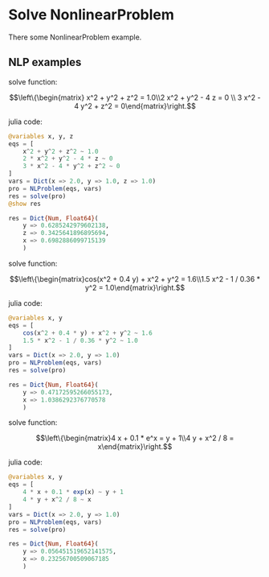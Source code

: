 # Solve NonlinearProblem

There some NonlinearProblem example.

## NLP examples

solve function:

$$\left\{\begin{matrix} x^2 + y^2 + z^2 = 1.0\\2  x^2 + y^2 - 4 z = 0 \\ 3  x^2 - 4  y^2 + z^2 = 0\end{matrix}\right.$$

julia code:

```julia
@variables x, y, z
eqs = [
    x^2 + y^2 + z^2 ~ 1.0
    2 * x^2 + y^2 - 4 * z ~ 0
    3 * x^2 - 4 * y^2 + z^2 ~ 0
]
vars = Dict(x => 2.0, y => 1.0, z => 1.0)
pro = NLProblem(eqs, vars)
res = solve(pro)
@show res

res = Dict{Num, Float64}(
    y => 0.6285242979602138, 
    z => 0.3425641896895694, 
    x => 0.6982886099715139
    )
```

solve function:

$$\left\{\begin{matrix}cos(x^2 + 0.4  y) + x^2 + y^2 = 1.6\\1.5 x^2 - 1 / 0.36 * y^2 = 1.0\end{matrix}\right.$$

julia code:

```julia
@variables x, y
eqs = [
    cos(x^2 + 0.4 * y) + x^2 + y^2 ~ 1.6
    1.5 * x^2 - 1 / 0.36 * y^2 ~ 1.0
]
vars = Dict(x => 2.0, y => 1.0)
pro = NLProblem(eqs, vars)
res = solve(pro)

res = Dict{Num, Float64}(
    y => 0.47172595266055173, 
    x => 1.0386292376770578
    )
```

solve function:

$$\left\{\begin{matrix}4  x + 0.1 * e^x = y + 1\\4 y + x^2 / 8 = x\end{matrix}\right.$$

julia code:

```julia
@variables x, y
eqs = [
    4 * x + 0.1 * exp(x) ~ y + 1
    4 * y + x^2 / 8 ~ x
]
vars = Dict(x => 2.0, y => 1.0)
pro = NLProblem(eqs, vars)
res = solve(pro)

res = Dict{Num, Float64}(
    y => 0.056451519652141575, 
    x => 0.23256700509067185
    ) 
```
